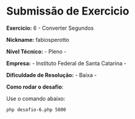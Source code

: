 # Submissão de Exercicio

**Exercicio:** 6 - Converter Segundos

**Nickname:** fabiosperotto

**Nível Técnico:** - Pleno -

**Empresa:** - Instituto Federal de Santa Catarina -

**Dificuldade de Resolução:** - Baixa -

**Como rodar o desafio**: 

Use o comando abaixo: 
```bash
php desafio-6.php 5800
```